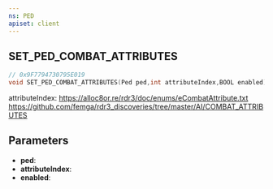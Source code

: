 ```yaml
---
ns: PED
apiset: client
---
```

## SET_PED_COMBAT_ATTRIBUTES

```c
// 0x9F7794730795E019
void SET_PED_COMBAT_ATTRIBUTES(Ped ped,int attributeIndex,BOOL enabled);
```

attributeIndex: https://alloc8or.re/rdr3/doc/enums/eCombatAttribute.txt
https://github.com/femga/rdr3_discoveries/tree/master/AI/COMBAT_ATTRIBUTES

## Parameters
* **ped**:
* **attributeIndex**:
* **enabled**:



